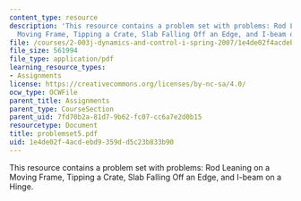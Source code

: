 ```yaml
---
content_type: resource
description: 'This resource contains a problem set with problems: Rod Leaning on a
  Moving Frame, Tipping a Crate, Slab Falling Off an Edge, and I-beam on a Hinge.'
file: /courses/2-003j-dynamics-and-control-i-spring-2007/1e4de02f4acdebd9359dd5c23b833b90_problemset5.pdf
file_size: 561994
file_type: application/pdf
learning_resource_types:
- Assignments
license: https://creativecommons.org/licenses/by-nc-sa/4.0/
ocw_type: OCWFile
parent_title: Assignments
parent_type: CourseSection
parent_uid: 7fd70b2a-81d7-9b62-fc07-cc6a7e2d0b15
resourcetype: Document
title: problemset5.pdf
uid: 1e4de02f-4acd-ebd9-359d-d5c23b833b90
---
```

This resource contains a problem set with problems: Rod Leaning on a Moving Frame, Tipping a Crate, Slab Falling Off an Edge, and I-beam on a Hinge.